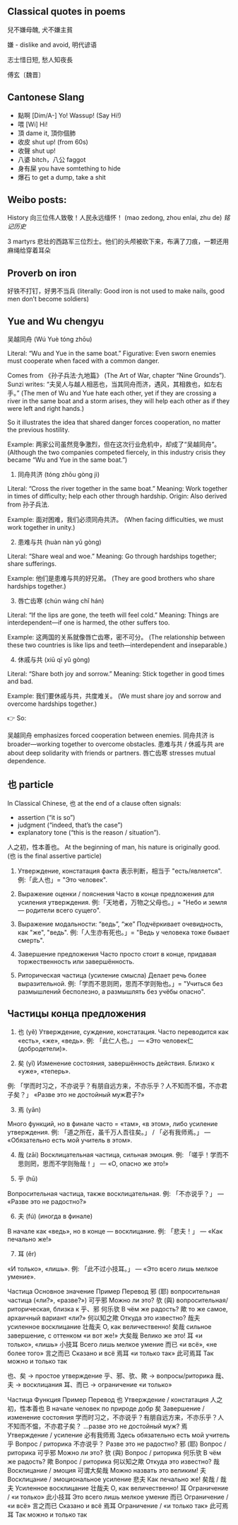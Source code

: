 
## Classical quotes in poems

兒不嫌母醜, 犬不嫌主貧

嫌 - dislike and avoid, 明代谚语

志士惜日短, 愁人知夜長

傅玄〔魏晋〕

## Cantonese Slang

- 點啊 [Dim/A-] Yo! Wassup! (Say Hi!)
- 喂  [Wi] Hi!
- 頂 dame it, 頂你個肺
- 收皮  shut up! (from 60s)
- 收聲 shut up!
- 八婆 bitch，八公 faggot
- 身有屎 you have somtething to hide
- 爆石  to get a dump, take a shit


## Weibo posts:

History
向三位伟人致敬！人民永远缅怀！ (mao zedong, zhou enlai, zhu de)
*铭记历史*

3 martyrs
悲壮的西路军三位烈士。他们的头颅被砍下来，布满了刀痕，一颗还用麻绳给穿着耳朵

## Proverb on iron

好铁不打钉，好男不当兵
(literally: Good iron is not used to make nails, good men don’t become soldiers)

## Yue and Wu chengyu

吴越同舟 (Wú Yuè tóng zhōu)

Literal: “Wu and Yue in the same boat.”
Figurative: Even sworn enemies must cooperate when faced with a common danger.

Comes from 《孙子兵法·九地篇》 (The Art of War, chapter “Nine Grounds”).
Sunzi writes:
“夫吴人与越人相恶也，当其同舟而济，遇风，其相救也，如左右手。”
(The men of Wu and Yue hate each other, yet if they are crossing a river in the same boat and a storm arises, 
they will help each other as if they were left and right hands.)

So it illustrates the idea that shared danger forces cooperation, no matter the previous hostility.

Example:
两家公司虽然竞争激烈，但在这次行业危机中，却成了“吴越同舟”。
(Although the two companies competed fiercely, in this industry crisis they became “Wu and Yue in the same boat.”)

1. 同舟共济 (tóng zhōu gòng jì)

Literal: “Cross the river together in the same boat.”
Meaning: Work together in times of difficulty; help each other through hardship.
Origin: Also derived from 孙子兵法.

Example:
面对困难，我们必须同舟共济。
(When facing difficulties, we must work together in unity.)

2. 患难与共 (huàn nàn yǔ gòng)

Literal: “Share weal and woe.”
Meaning: Go through hardships together; share sufferings.

Example:
他们是患难与共的好兄弟。
(They are good brothers who share hardships together.)

3. 唇亡齿寒 (chún wáng chǐ hán)

Literal: “If the lips are gone, the teeth will feel cold.”
Meaning: Things are interdependent—if one is harmed, the other suffers too.

Example:
这两国的关系就像唇亡齿寒，密不可分。
(The relationship between these two countries is like lips and teeth—interdependent and inseparable.)

4. 休戚与共 (xiū qī yǔ gòng)

Literal: “Share both joy and sorrow.”
Meaning: Stick together in good times and bad.

Example:
我们要休戚与共，共度难关。
(We must share joy and sorrow and overcome hardships together.)

👉 So:

吴越同舟 emphasizes forced cooperation between enemies.
同舟共济 is broader—working together to overcome obstacles.
患难与共 / 休戚与共 are about deep solidarity with friends or partners.
唇亡齿寒 stresses mutual dependence.

## 也 particle

In Classical Chinese, 也 at the end of a clause often signals:
- assertion (“it is so”)
- judgment (“indeed, that’s the case”)
- explanatory tone (“this is the reason / situation”).

人之初，性本善也。
At the beginning of man, his nature is originally good. (也 is the final assertive particle)

1. Утверждение, констатация факта
	表示判断，相当于 "есть/является".
	例:「此人也」= "Это человек".

2. Выражение оценки / пояснения
	Часто в конце предложения для усиления утверждения.
	例:「天地者，万物之父母也。」= "Небо и земля — родители всего сущего".

3. Выражение модальности: “ведь”, “же”
	Подчёркивает очевидность, как "же", "ведь".
	例:「人生亦有死也。」= "Ведь у человека тоже бывает смерть".

4. Завершение предложения
	Часто просто стоит в конце, придавая торжественность или завершённость.

5. Риторическая частица (усиление смысла)
	Делает речь более выразительной.
	例:「学而不思则罔，思而不学则殆也。」= "Учиться без размышлений бесполезно, а размышлять без учёбы опасно".
	
## Частицы конца предложения

1. 也 (yě)
Утверждение, суждение, констатация. Часто переводится как «есть», «же», «ведь».
例: 「此仁人也。」 — «Это человек仁 (добродетели)».

2. 矣 (yǐ)
Изменение состояния, завершённость действия. Близко к «уже», «теперь».

例: 「学而时习之，不亦说乎？有朋自远方来，不亦乐乎？人不知而不愠，不亦君子矣？」
«Разве это не достойный муж君子?»

3. 焉 (yān)

Много функций, но в финале часто = «там», «в этом», либо усиление утверждения.
例: 「道之所在，虽千万人吾往矣。」 / 「必有我师焉。」 — «Обязательно есть мой учитель в этом».

4. 哉 (zāi)
Восклицательная частица, сильная эмоция.
例: 「嗟乎！学而不思则罔，思而不学则殆哉！」 — «О, опасно же это!»

5. 乎 (hū)

Вопросительная частица, также восклицательная.
例: 「不亦说乎？」 — «Разве это не радостно?»

6. 夫 (fú) (иногда в финале)

В начале как «ведь», но в конце — восклицание.
例: 「悲夫！」 — «Как печально же!»

7. 耳 (ěr)

«И только», «лишь».
例: 「此不过小技耳。」 — «Это всего лишь мелкое умение».

Частица	Основное значение	Пример	Перевод
邪 (耶)	вопросительная частица («ли?», «разве?»)	可乎邪	Можно ли это?
欤 (與)	вопросительная/риторическая, близка к 乎、邪	何乐欤	В чём же радость?
歟	то же самое, архаичный вариант «ли?»	何以知之歟	Откуда это известно?
哉夫	усиленное восклицание	壮哉夫	О, как величественно!
矣哉	сильное завершение, с оттенком «и вот же!»	大矣哉	Велико же это!
耳	«и только», «лишь»	小技耳	Всего лишь мелкое умение
而已	«и всё», «не более того»	言之而已	Сказано и всё
焉耳	«и только так»	此可焉耳	Так можно и только так

也、矣 → простое утверждение
乎、邪、欤、歟 → вопросы/риторика
哉、夫 → восклицания
耳、而已 → ограничение «и только»

Частица	Функция	Пример	Перевод
也	Утверждение / констатация	人之初，性本善也	В начале человек по природе добр
矣	Завершение / изменение состояния	学而时习之，不亦说乎？有朋自远方来，不亦乐乎？人不知而不愠，不亦君子矣？	…разве это не достойный муж?
焉	Утверждение / усиление	必有我师焉	Здесь обязательно есть мой учитель
乎	Вопрос / риторика	不亦说乎？	Разве это не радостно?
邪 (耶)	Вопрос / риторика	可乎邪	Можно ли это?
欤 (與)	Вопрос / риторика	何乐欤	В чём же радость?
歟	Вопрос / риторика	何以知之歟	Откуда это известно?
哉	Восклицание / эмоция	可谓大矣哉	Можно назвать это великим!
夫	Восклицание / эмоциональное усиление	悲夫	Как печально же!
矣哉 / 哉夫	Усиленное восклицание	壮哉夫	О, как величественно!
耳	Ограничение / «и только»	此小技耳	Это всего лишь мелкое умение
而已	Ограничение / «и всё»	言之而已	Сказано и всё
焉耳	Ограничение / «и только так»	此可焉耳	Так можно и только так

